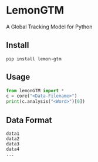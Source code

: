 # LemonGTM
A Global Tracking Model for Python

## Install
```shell
pip install lemon-gtm
```

## Usage
```python
from lemonGTM import *
c = core("<Data-Filename>")
print(c.analysis("<Word>")[0])
```

## Data Format
```plain
data1
data2
data3
data4
...
```